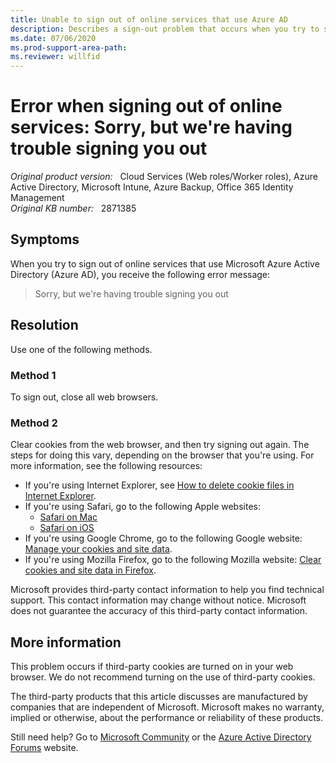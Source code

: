 ```yaml
---
title: Unable to sign out of online services that use Azure AD
description: Describes a sign-out problem that occurs when you try to sign out of services that use Azure AD. Provides a resolution.
ms.date: 07/06/2020
ms.prod-support-area-path: 
ms.reviewer: willfid
---
```

# Error when signing out of online services: Sorry, but we're having trouble signing you out

_Original product version:_ &nbsp; Cloud Services (Web roles/Worker roles), Azure Active Directory, Microsoft Intune, Azure Backup, Office 365 Identity Management  
_Original KB number:_ &nbsp; 2871385

## Symptoms

When you try to sign out of online services that use Microsoft Azure Active Directory (Azure AD), you receive the following error message:

> Sorry, but we're having trouble signing you out

## Resolution

Use one of the following methods.

### Method 1

To sign out, close all web browsers.

### Method 2

Clear cookies from the web browser, and then try signing out again. The steps for doing this vary, depending on the browser that you're using. For more information, see the following resources:

- If you're using Internet Explorer, see [How to delete cookie files in Internet Explorer](https://support.microsoft.com/help/278835).
- If you're using Safari, go to the following Apple websites:
  - [Safari on Mac](https://support.apple.com/guide/safari/sfri11471/13.0/mac/10.15)
  - [Safari on iOS](https://support.apple.com/HT201265)
- If you're using Google Chrome, go to the following Google website: [Manage your cookies and site data](https://support.google.com/chrome/answer/95647?hl=en).
- If you're using Mozilla Firefox, go to the following Mozilla website: [Clear cookies and site data in Firefox](https://support.mozilla.org/en-US/kb/clear-cookies-and-site-data-firefox).

Microsoft provides third-party contact information to help you find technical support. This contact information may change without notice. Microsoft does not guarantee the accuracy of this third-party contact information.

## More information

This problem occurs if third-party cookies are turned on in your web browser. We do not recommend turning on the use of third-party cookies.

The third-party products that this article discusses are manufactured by companies that are independent of Microsoft. Microsoft makes no warranty, implied or otherwise, about the performance or reliability of these products.

Still need help? Go to [Microsoft Community](https://answers.microsoft.com/) or the [Azure Active Directory Forums](https://social.msdn.microsoft.com/Forums/en-US/home?forum=windowsazuread) website.
